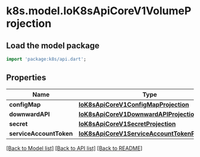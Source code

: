# k8s.model.IoK8sApiCoreV1VolumeProjection

## Load the model package
```dart
import 'package:k8s/api.dart';
```

## Properties
Name | Type | Description | Notes
------------ | ------------- | ------------- | -------------
**configMap** | [**IoK8sApiCoreV1ConfigMapProjection**](IoK8sApiCoreV1ConfigMapProjection.md) |  | [optional] 
**downwardAPI** | [**IoK8sApiCoreV1DownwardAPIProjection**](IoK8sApiCoreV1DownwardAPIProjection.md) |  | [optional] 
**secret** | [**IoK8sApiCoreV1SecretProjection**](IoK8sApiCoreV1SecretProjection.md) |  | [optional] 
**serviceAccountToken** | [**IoK8sApiCoreV1ServiceAccountTokenProjection**](IoK8sApiCoreV1ServiceAccountTokenProjection.md) |  | [optional] 

[[Back to Model list]](../README.md#documentation-for-models) [[Back to API list]](../README.md#documentation-for-api-endpoints) [[Back to README]](../README.md)


